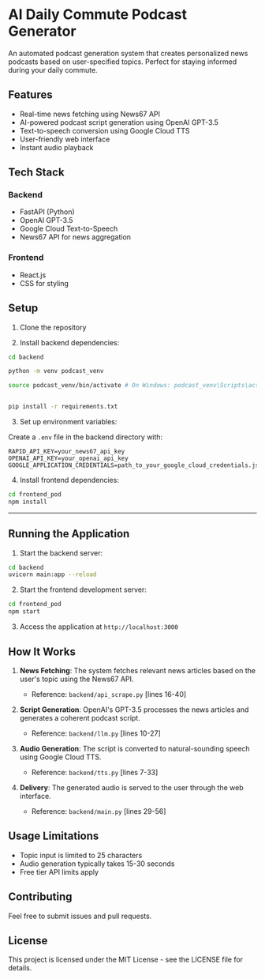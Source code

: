 # AI Daily Commute Podcast Generator

An automated podcast generation system that creates personalized news podcasts based on user-specified topics. Perfect for staying informed during your daily commute.

## Features

- Real-time news fetching using News67 API
- AI-powered podcast script generation using OpenAI GPT-3.5
- Text-to-speech conversion using Google Cloud TTS
- User-friendly web interface
- Instant audio playback

## Tech Stack

### Backend
- FastAPI (Python)
- OpenAI GPT-3.5
- Google Cloud Text-to-Speech
- News67 API for news aggregation

### Frontend
- React.js
- CSS for styling

## Setup

1. Clone the repository

2. Install backend dependencies:

``` bash
cd backend

python -m venv podcast_venv

source podcast_venv/bin/activate # On Windows: podcast_venv\Scripts\activate


pip install -r requirements.txt
```


3. Set up environment variables:

Create a `.env` file in the backend directory with:

``` 
RAPID_API_KEY=your_news67_api_key
OPENAI_API_KEY=your_openai_api_key
GOOGLE_APPLICATION_CREDENTIALS=path_to_your_google_cloud_credentials.json
```

4. Install frontend dependencies:

``` bash
cd frontend_pod
npm install
```

---

## Running the Application

1. Start the backend server:

``` bash
cd backend
uvicorn main:app --reload

```


2. Start the frontend development server:

``` bash
cd frontend_pod
npm start
```


3. Access the application at `http://localhost:3000`

## How It Works

1. **News Fetching**: The system fetches relevant news articles based on the user's topic using the News67 API.
   - Reference: `backend/api_scrape.py` [lines 16-40]

2. **Script Generation**: OpenAI's GPT-3.5 processes the news articles and generates a coherent podcast script.
   - Reference: `backend/llm.py` [lines 10-27]

3. **Audio Generation**: The script is converted to natural-sounding speech using Google Cloud TTS.
   - Reference: `backend/tts.py` [lines 7-33]

4. **Delivery**: The generated audio is served to the user through the web interface.
   - Reference: `backend/main.py` [lines 29-56]

## Usage Limitations

- Topic input is limited to 25 characters
- Audio generation typically takes 15-30 seconds
- Free tier API limits apply

## Contributing

Feel free to submit issues and pull requests.

## License

This project is licensed under the MIT License - see the LICENSE file for details.